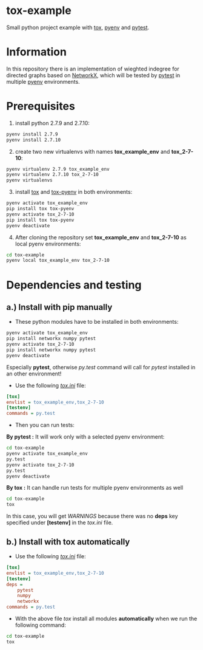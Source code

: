 ﻿tox-example
===========

Small python project example with [tox](https://testrun.org/tox/latest/), [pyenv](https://github.com/yyuu/pyenv) and [pytest](http://pytest.org/latest/).

# Information

In this repository there is an implementation of wieghted indegree for directed graphs based on [NetworkX](https://networkx.github.io/), which will be tested by [pytest](http://pytest.org/latest/) in multiple [pyenv](https://github.com/yyuu/pyenv) environments.

# Prerequisites

   1. install python 2.7.9 and 2.7.10:
   
   ```bash
   pyenv install 2.7.9
   pyenv install 2.7.10
   ```
   
   2. create two new virtualenvs with names __tox_example_env__ and __tox_2-7-10__:

   ```bash
   pyenv virtualenv 2.7.9 tox_example_env
   pyenv virtualenv 2.7.10 tox_2-7-10
   pyenv virtualenvs
   ```
   
   3. install [tox](https://pypi.python.org/pypi/tox) and [tox-pyenv](https://pypi.python.org/pypi/tox-pyenv) in both environments:

   ```bash
   pyenv activate tox_example_env
   pip install tox tox-pyenv
   pyenv activate tox_2-7-10
   pip install tox tox-pyenv
   pyenv deactivate
   ``` 

   4. After cloning the repository set __tox_example_env__ and __tox_2-7-10__  as local pyenv environments:
   
   ```bash
   cd tox-example
   pyenv local tox_example_env tox_2-7-10
   ```

# Dependencies and testing

## a.) Install with pip manually

   * These python modules have to be installed in both environments:
   
   ```bash
   pyenv activate tox_example_env
   pip install networkx numpy pytest
   pyenv activate tox_2-7-10
   pip install networkx numpy pytest
   pyenv deactivate   
   ```
   
   Especially __pytest__, otherwise _py.test_ command will call for _pytest_ installed in an other environment!
   
   * Use the following [_tox.ini_](https://github.com/ferencberes/tox-example/blob/install_with_pip/tox.ini) file:
   ```ini
   [tox]
   envlist = tox_example_env,tox_2-7-10
   [testenv]
   commands = py.test
   ```
   
   * Then you can run tests:
   
   __By pytest :__ It will work only with a selected pyenv environment:
     
   ```bash
   cd tox-example
   pyenv activate tox_example_env
   py.test
   pyenv activate tox_2-7-10
   py.test
   pyenv deactivate 
   ```
   
   __By tox :__ It can handle run tests for multiple pyenv environments as well
     
   ```bash
   cd tox-example
   tox
   ```   
   In this case, you will get _WARNINGS_ because there was no __deps__ key specified under __[testenv]__ in the _tox.ini_ file.
   

## b.) Install with tox automatically

   * Use the following [_tox.ini_](https://github.com/ferencberes/tox-example/blob/master/tox.ini) file:
   
   ```ini
   [tox]
   envlist = tox_example_env,tox_2-7-10
   [testenv]
   deps =
       pytest
       numpy
	   networkx
   commands = py.test
   ```
   * With the above file _tox_ install all modules __automatically__ when we run the following command:
   
   ```bash
   cd tox-example
   tox
   ```  
